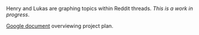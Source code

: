 Henry and Lukas are graphing topics within Reddit threads. *This is a work in progress*.

[Google document](https://docs.google.com/document/d/1G5zbukN0OtcKH5UyPtXT-pBBAeXG63vQhJK21bpAAaY/edit#heading=h.h788hky8bvz5) overviewing project plan.
